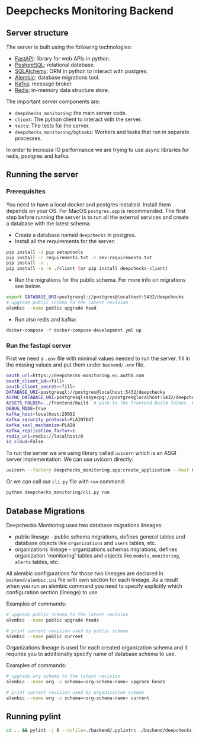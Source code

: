 <!--
  ~ ----------------------------------------------------------------------------
  ~ Copyright (C) 2021-2022 Deepchecks (https://www.deepchecks.com)
  ~
  ~ This file is part of Deepchecks.
  ~ Deepchecks is distributed under the terms of the GNU Affero General
  ~ Public License (version 3 or later).
  ~ You should have received a copy of the GNU Affero General Public License
  ~ along with Deepchecks.  If not, see <http://www.gnu.org/licenses/>.
  ~ ----------------------------------------------------------------------------
-->

# Deepchecks Monitoring Backend

## Server structure

The server is built using the following technologies: 
- [FastAPI](https://fastapi.tiangolo.com/): library for web APIs in python.
- [PostgreSQL](https://www.postgresql.org/): relational database.
- [SQLAlchemy](https://www.sqlalchemy.org/): ORM in python to interact with postgres.
- [Alembic](https://alembic.sqlalchemy.org/en/latest/): database migrations tool.
- [Kafka](https://kafka.apache.org/): message broker.
- [Redis](https://redis.io/): in-memory data structure store.

The important server components are:
- `deepchecks_monitoring`: the main server code.
- `client`: The python client to interact with the server.
- `tests`: The tests for the server.
- `deepchecks_monitoring/bgtasks`: Workers and tasks that run in separate processes.

In order to increase IO performance we are trying to use async libraries for redis, postgres and kafka.

## Running the server

### Prerequisites

You need to have a local docker and postgres installed. Install them depends on your OS. For MacOS `postgres.app` is recommended.
The first step before running the server is to run all the external services and create a database with the latest
schema.

- Create a database named `deepchecks` in postgres.
- Install all the requirements for the server:
```bash
pip install -U pip setuptools
pip install -r requirements.txt -r dev-requirements.txt
pip install -e .
pip install -q -e ./client (or pip install deepchecks-client)
```
- Run the migrations for the public schema. For more info on migrations see below.
```bash
export DATABASE_URI=postgresql://postgres@localhost:5432/deepchecks
# upgrade public schema to the latest revision
alembic --name public upgrade head
```
- Run also redis and kafka:
```bash
docker-compose -f docker-compose-development.yml up
```

### Run the fastapi server

First we need a `.env` file with minimal values needed to run the server. fill in the missing values and put them under
`backend/.env` file.

```bash
oauth_url=https://deepchecks-monitoring.eu.auth0.com
oauth_client_id=<fill>
oauth_client_secret=<fill>
DATABASE_URI=postgresql://postgres@localhost:5432/deepchecks
ASYNC_DATABASE_URI=postgresql+asyncpg://postgres@localhost:5432/deepchecks
ASSETS_FOLDER=../frontend/build  # path to the frontend build folder. Either build the frontend or delete this line.
DEBUG_MODE=True
kafka_host=localhost:29092
kafka_security_protocol=PLAINTEXT
kafka_sasl_mechanism=PLAIN
kafka_replication_factor=1
redis_uri=redis://localhost/0
is_cloud=False
```

To run the server we are using library called `uvicorn` which is an ASGI server implementation. 
We can use uvicorn directly:
```bash
uvicorn --factory deepchecks_monitoring.app:create_application --host 0.0.0.0 --workers 4 --log-level warning --proxy-headers --forwarded-allow-ips '*'
```
Or we can call our `cli.py` file with `run` command:
```bash
python deepchecks_monitoring/cli.py run
```

## Database Migrations

Deepchecks Monitoring uses two database migrations lineages:

+ public lineage - public schema migrations, defines general tables and database objects like `organizations` and `users` tables, etc.
+ organizations lineage - organizations schemas migrations, defines organization 'monitoring' tables and objects like `models`, `monitoring`, `alerts` tables, etc.


All alembic configurations for those two lineages are declared in `backend/alembic.ini` file with own section for each lineage. As a result when you run an alembic command you need to specify explicitly which configuration section (lineage) to use


Examples of commands:

```bash
# upgrade public schema to the latest revision
alembic --name public upgrade heads

# print current revision used by public schema
alembic --name public current
```


Organizations lineage is used for each created organization schema and it requires you to additionally specify name of database schema to use.


Examples of commands:

```bash
# upgrade org schema to the latest revision
alembic --name org -x schema=<org-schema-name> upgrade heads

# print current revision used by organization schema
alembic --name org -x schema=<org-schema-name> current
```

## Running pylint
```bash
cd .. && pylint -j 0 --rcfile=./backend/.pylintrc ./backend/deepchecks_monitoring
```
